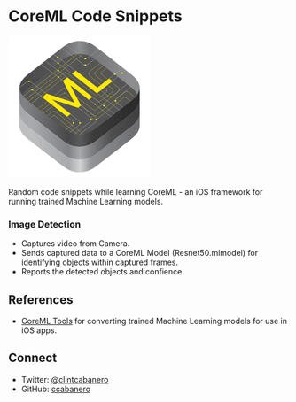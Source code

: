 # CoreML Code Snippets

![icon](coreml_logo.png)

Random code snippets while learning CoreML - an iOS framework for running trained Machine Learning models.


### Image Detection

* Captures video from Camera.
* Sends captured data to a CoreML Model (Resnet50.mlmodel) for identifying objects within captured frames.
* Reports the detected objects and confience.

## References

* [CoreML Tools](https://pypi.python.org/pypi/coremltools) for converting trained Machine Learning models for use in iOS apps.

## Connect

* Twitter: [@clintcabanero](http://twitter.com/clintcabanero)
* GitHub: [ccabanero](http:///github.com/ccabanero)
